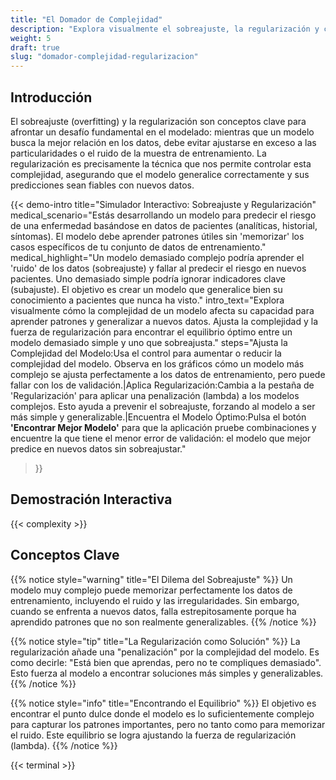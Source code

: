 ```yaml
---
title: "El Domador de Complejidad"
description: "Explora visualmente el sobreajuste, la regularización y cómo encontrar el equilibrio perfecto en modelos de IA."
weight: 5
draft: true
slug: "domador-complejidad-regularizacion"
---
```


## Introducción

El sobreajuste (overfitting) y la regularización son conceptos clave para afrontar un desafío fundamental en el modelado: mientras que un modelo busca la mejor relación en los datos, debe evitar ajustarse en exceso a las particularidades o el ruido de la muestra de entrenamiento. La regularización es precisamente la técnica que nos permite controlar esta complejidad, asegurando que el modelo generalice correctamente y sus predicciones sean fiables con nuevos datos.

{{< demo-intro 
    title="Simulador Interactivo: Sobreajuste y Regularización" medical_scenario="Estás desarrollando un modelo para predecir el riesgo de una enfermedad basándose en datos de pacientes (analíticas, historial, síntomas). El modelo debe aprender patrones útiles sin 'memorizar' los casos específicos de tu conjunto de datos de entrenamiento." 
    medical_highlight="Un modelo demasiado complejo podría aprender el 'ruido' de los datos (sobreajuste) y fallar al predecir el riesgo en nuevos pacientes. Uno demasiado simple podría ignorar indicadores clave (subajuste). El objetivo es crear un modelo que generalice bien su conocimiento a pacientes que nunca ha visto."
    intro_text="Explora visualmente cómo la complejidad de un modelo afecta su capacidad para aprender patrones y generalizar a nuevos datos. Ajusta la complejidad y la fuerza de regularización para encontrar el equilibrio óptimo entre un modelo demasiado simple y uno que sobreajusta."
    steps="Ajusta la Complejidad del Modelo:Usa el control para aumentar o reducir la complejidad del modelo. Observa en los gráficos cómo un modelo más complejo se ajusta perfectamente a los datos de entrenamiento, pero puede fallar con los de validación.|Aplica Regularización:Cambia a la pestaña de 'Regularización' para aplicar una penalización (lambda) a los modelos complejos. Esto ayuda a prevenir el sobreajuste, forzando al modelo a ser más simple y generalizable.|Encuentra el Modelo Óptimo:Pulsa el botón **'Encontrar Mejor Modelo'** para que la aplicación pruebe combinaciones y encuentre la que tiene el menor error de validación: el modelo que mejor predice en nuevos datos sin sobreajustar." 
>}}

## Demostración Interactiva

{{< complexity >}}

## Conceptos Clave

{{% notice style="warning" title="El Dilema del Sobreajuste" %}}
Un modelo muy complejo puede memorizar perfectamente los datos de entrenamiento, incluyendo el ruido y las irregularidades. Sin embargo, cuando se enfrenta a nuevos datos, falla estrepitosamente porque ha aprendido patrones que no son realmente generalizables.
{{% /notice %}}

{{% notice style="tip" title="La Regularización como Solución" %}}
La regularización añade una "penalización" por la complejidad del modelo. Es como decirle: "Está bien que aprendas, pero no te compliques demasiado". Esto fuerza al modelo a encontrar soluciones más simples y generalizables.
{{% /notice %}}

{{% notice style="info" title="Encontrando el Equilibrio" %}}
El objetivo es encontrar el punto dulce donde el modelo es lo suficientemente complejo para capturar los patrones importantes, pero no tanto como para memorizar el ruido. Este equilibrio se logra ajustando la fuerza de regularización (lambda).
{{% /notice %}}

{{< terminal >}}
